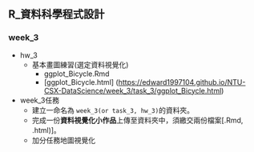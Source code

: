 ## R_資料科學程式設計

### week_3 

- hw_3
    - 基本畫圖練習(選定資料視覺化)
        - ggplot_Bicycle.Rmd
        - [ggplot_Bicycle.html] (https://edward1997104.github.io/NTU-CSX-DataScience/week_3/task_3/ggplot_Bicycle.html)
- week_3任務
    - 建立一命名為 `week_3(or task_3, hw_3)`的資料夾。
    - 完成一份**資料視覺化小作品**上傳至資料夾中，須繳交兩份檔案[.Rmd, .html)]。
    - 加分任務地圖視覺化
